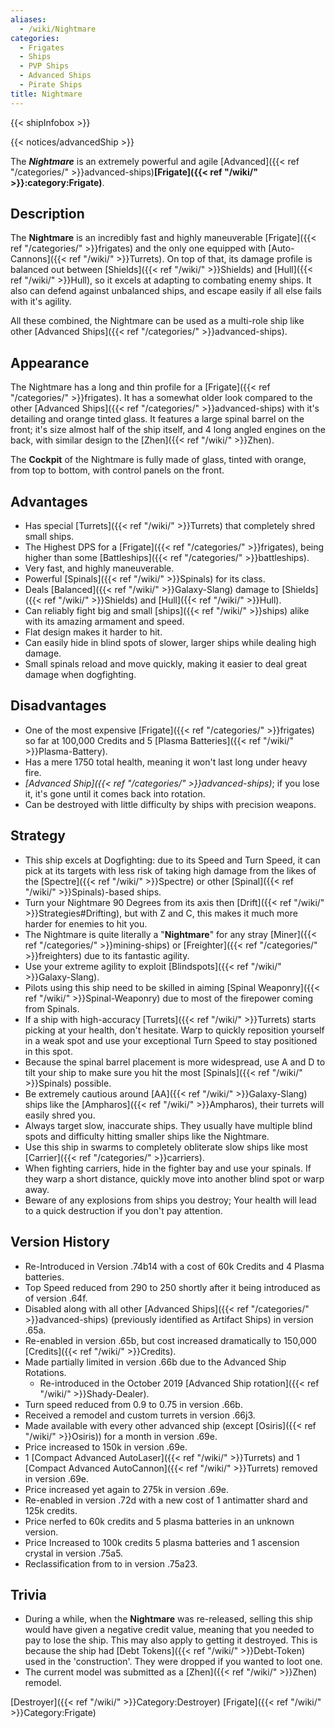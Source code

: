 ```yaml
---
aliases:
  - /wiki/Nightmare
categories:
  - Frigates
  - Ships
  - PVP Ships
  - Advanced Ships
  - Pirate Ships
title: Nightmare
---
```


{{< shipInfobox >}}

{{< notices/advancedShip >}}

The **_Nightmare_** is an extremely powerful and agile [Advanced]({{< ref "/categories/" >}}advanced-ships)**[Frigate]({{< ref "/wiki/" >}}:category:Frigate)**.

## Description

The **Nightmare** is an incredibly fast and highly maneuverable [Frigate]({{< ref "/categories/" >}}frigates) and the only one equipped with [Auto-Cannons]({{< ref "/wiki/" >}}Turrets). On top of that, its damage profile is balanced out between [Shields]({{< ref "/wiki/" >}}Shields) and [Hull]({{< ref "/wiki/" >}}Hull), so it excels at adapting to combating enemy ships. It also can defend against unbalanced ships, and escape easily if all else fails with it's agility.

All these combined, the Nightmare can be used as a multi-role ship like other [Advanced Ships]({{< ref "/categories/" >}}advanced-ships).

## Appearance

The Nightmare has a long and thin profile for a [Frigate]({{< ref "/categories/" >}}frigates). It has a somewhat older look compared to the other [Advanced Ships]({{< ref "/categories/" >}}advanced-ships) with it's detailing and orange tinted glass. It features a large spinal barrel on the front; it's size almost half of the ship itself, and 4 long angled engines on the back, with similar design to the [Zhen]({{< ref "/wiki/" >}}Zhen).

The **Cockpit** of the Nightmare is fully made of glass, tinted with orange, from top to bottom, with control panels on the front.

## Advantages

- Has special [Turrets]({{< ref "/wiki/" >}}Turrets) that completely shred small ships.
- The Highest DPS for a [Frigate]({{< ref "/categories/" >}}frigates), being higher than some [Battleships]({{< ref "/categories/" >}}battleships).
- Very fast, and highly maneuverable.
- Powerful [Spinals]({{< ref "/wiki/" >}}Spinals) for its class.
- Deals [Balanced]({{< ref "/wiki/" >}}Galaxy-Slang) damage to [Shields]({{< ref "/wiki/" >}}Shields) and [Hull]({{< ref "/wiki/" >}}Hull).
- Can reliably fight big and small [ships]({{< ref "/wiki/" >}}ships) alike with its amazing armament and speed.
- Flat design makes it harder to hit.
- Can easily hide in blind spots of slower, larger ships while dealing high damage.
- Small spinals reload and move quickly, making it easier to deal great damage when dogfighting.

## Disadvantages

- One of the most expensive [Frigate]({{< ref "/categories/" >}}frigates) so far at 100,000 Credits and 5 [Plasma Batteries]({{< ref "/wiki/" >}}Plasma-Battery).
- Has a mere 1750 total health, meaning it won't last long under heavy fire.
- _[Advanced Ship]({{< ref "/categories/" >}}advanced-ships)_; if you lose it, it's gone until it comes back into rotation.
- Can be destroyed with little difficulty by ships with precision weapons.

## Strategy

- This ship excels at Dogfighting: due to its Speed and Turn Speed, it can pick at its targets with less risk of taking high damage from the likes of the [Spectre]({{< ref "/wiki/" >}}Spectre) or other [Spinal]({{< ref "/wiki/" >}}Spinals)-based ships.
- Turn your Nightmare 90 Degrees from its axis then [Drift]({{< ref "/wiki/" >}}Strategies#Drifting), but with Z and C, this makes it much more harder for enemies to hit you.
- The Nightmare is quite literally a "**Nightmare**" for any stray [Miner]({{< ref "/categories/" >}}mining-ships) or [Freighter]({{< ref "/categories/" >}}freighters) due to its fantastic agility.
- Use your extreme agility to exploit [Blindspots]({{< ref "/wiki/" >}}Galaxy-Slang).
- Pilots using this ship need to be skilled in aiming [Spinal Weaponry]({{< ref "/wiki/" >}}Spinal-Weaponry) due to most of the firepower coming from Spinals.
- If a ship with high-accuracy [Turrets]({{< ref "/wiki/" >}}Turrets) starts picking at your health, don't hesitate. Warp to quickly reposition yourself in a weak spot and use your exceptional Turn Speed to stay positioned in this spot.
- Because the spinal barrel placement is more widespread, use A and D to tilt your ship to make sure you hit the most [Spinals]({{< ref "/wiki/" >}}Spinals) possible.
- Be extremely cautious around [AA]({{< ref "/wiki/" >}}Galaxy-Slang) ships like the [Ampharos]({{< ref "/wiki/" >}}Ampharos), their turrets will easily shred you.
- Always target slow, inaccurate ships. They usually have multiple blind spots and difficulty hitting smaller ships like the Nightmare.
- Use this ship in swarms to completely obliterate slow ships like most [Carrier]({{< ref "/categories/" >}}carriers).
- When fighting carriers, hide in the fighter bay and use your spinals. If they warp a short distance, quickly move into another blind spot or warp away.
- Beware of any explosions from ships you destroy; Your health will lead to a quick destruction if you don't pay attention.

## Version History

- Re-Introduced in Version .74b14 with a cost of 60k Credits and 4 Plasma batteries.
- Top Speed reduced from 290 to 250 shortly after it being introduced as of version .64f.
- Disabled along with all other [Advanced Ships]({{< ref "/categories/" >}}advanced-ships) (previously identified as Artifact Ships) in version .65a.
- Re-enabled in version .65b, but cost increased dramatically to 150,000 [Credits]({{< ref "/wiki/" >}}Credits).
- Made partially limited in version .66b due to the Advanced Ship Rotations.
  - Re-introduced in the October 2019 [Advanced Ship rotation]({{< ref "/wiki/" >}}Shady-Dealer).
- Turn speed reduced from 0.9 to 0.75 in version .66b.
- Received a remodel and custom turrets in version .66j3.
- Made available with every other advanced ship (except [Osiris]({{< ref "/wiki/" >}}Osiris)) for a month in version .69e.
- Price increased to 150k in version .69e.
- 1 [Compact Advanced AutoLaser]({{< ref "/wiki/" >}}Turrets) and 1 [Compact Advanced AutoCannon]({{< ref "/wiki/" >}}Turrets) removed in version .69e.
- Price increased yet again to 275k in version .69e.
- Re-enabled in version .72d with a new cost of 1 antimatter shard and 125k credits.
- Price nerfed to 60k credits and 5 plasma batteries in an unknown version.
- Price Increased to 100k credits 5 plasma batteries and 1 ascension crystal in version .75a5.
- Reclassification from to in version .75a23.

## Trivia

- During a while, when the **Nightmare** was re-released, selling this ship would have given a negative credit value, meaning that you needed to pay to lose the ship. This may also apply to getting it destroyed. This is because the ship had [Debt Tokens]({{< ref "/wiki/" >}}Debt-Token) used in the 'construction'. They were dropped if you wanted to loot one.
- The current model was submitted as a [Zhen]({{< ref "/wiki/" >}}Zhen) remodel.

[Destroyer]({{< ref "/wiki/" >}}Category:Destroyer) [Frigate]({{< ref "/wiki/" >}}Category:Frigate)

